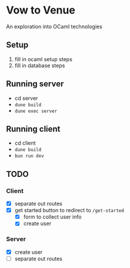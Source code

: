 # Vow to Venue
An exploration into OCaml technologies

## Setup
1. fill in ocaml setup steps
2. fill in database steps

## Running server
* cd server
* `dune build`
* `dune exec server`

## Running client
* cd client
* `dune build`
* `bun run dev`

## TODO
### Client
- [x] separate out routes
- [x] get started button to redirect to `/get-started`
    - [x] form to collect user info
    - [x] create user
### Server
- [x] create user
- [ ] separate out routes
